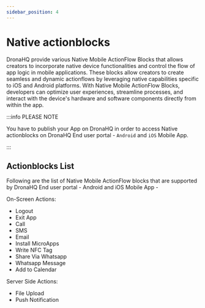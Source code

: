 ```yaml
---
sidebar_position: 4
---
```


# Native actionblocks

DronaHQ provide various Native Mobile ActionFlow Blocks that allows creators to incorporate native device functionalities and control the flow of app logic in mobile applications. These blocks allow creators to create seamless and dynamic actionflows by leveraging native capabilities specific to iOS and Android platforms. With Native Mobile ActionFlow Blocks, developers can optimize user experiences, streamline processes, and interact with the device's hardware and software components directly from within the app.

:::info PLEASE NOTE

You have to publish your App on DronaHQ in order to access Native actionblocks on DronaHQ End user portal - `Android` and `iOS` Mobile App.

:::

## Actionblocks List

Following are the list of Native Mobile ActionFlow blocks that are supported by DronaHQ End user portal - Android and iOS Mobile App -

On-Screen Actions:
- Logout
- Exit App
- Call
- SMS
- Email 
- Install MicroApps
- Write NFC Tag
- Share Via Whatsapp
- Whatsapp Message
- Add to Calendar

Server Side Actions:
- File Upload
- Push Notification